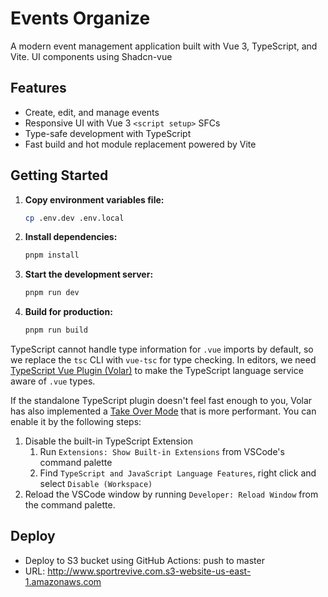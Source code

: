 # Events Organize

A modern event management application built with Vue 3, TypeScript, and Vite.
UI components using Shadcn-vue

## Features

- Create, edit, and manage events
- Responsive UI with Vue 3 `<script setup>` SFCs
- Type-safe development with TypeScript
- Fast build and hot module replacement powered by Vite

## Getting Started

1. **Copy environment variables file:**
   ```bash
   cp .env.dev .env.local
   ```
2. **Install dependencies:**
   ```bash
   pnpm install
   ```
3. **Start the development server:**
   ```bash
   pnpm run dev
   ```
4. **Build for production:**
   ```bash
   pnpm run build
   ```

TypeScript cannot handle type information for `.vue` imports by default, so we replace the `tsc` CLI with `vue-tsc` for type checking. In editors, we need [TypeScript Vue Plugin (Volar)](https://marketplace.visualstudio.com/items?itemName=Vue.vscode-typescript-vue-plugin) to make the TypeScript language service aware of `.vue` types.

If the standalone TypeScript plugin doesn't feel fast enough to you, Volar has also implemented a [Take Over Mode](https://github.com/johnsoncodehk/volar/discussions/471#discussioncomment-1361669) that is more performant. You can enable it by the following steps:

1. Disable the built-in TypeScript Extension
   1. Run `Extensions: Show Built-in Extensions` from VSCode's command palette
   2. Find `TypeScript and JavaScript Language Features`, right click and select `Disable (Workspace)`
2. Reload the VSCode window by running `Developer: Reload Window` from the command palette.

## Deploy

- Deploy to S3 bucket using GitHub Actions: push to master
- URL: http://www.sportrevive.com.s3-website-us-east-1.amazonaws.com
